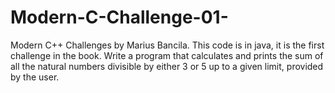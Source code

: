 # Modern-C-Challenge-01-
Modern C++ Challenges by Marius Bancila. This code is in java, it is the first challenge in the book. Write a program that calculates and prints the sum of all the natural numbers divisible by either 3 or 5 up to a given limit, provided by the user.
